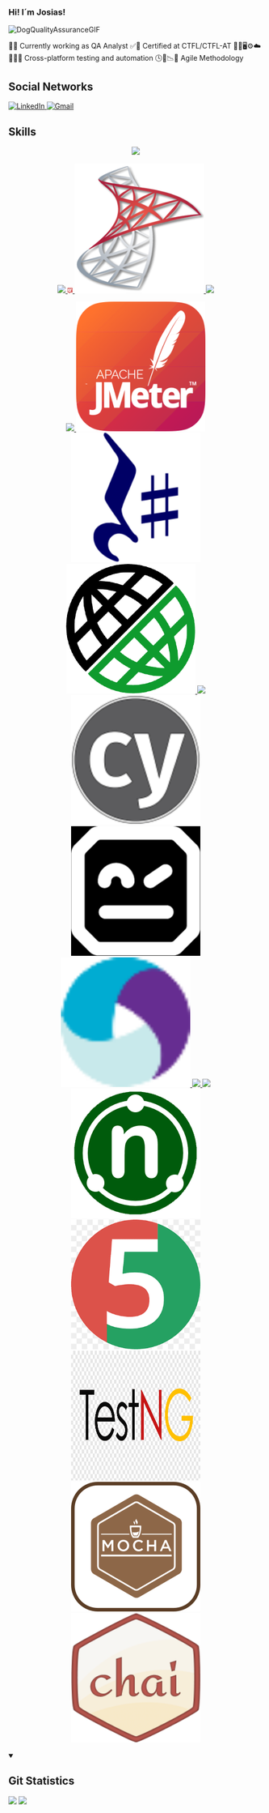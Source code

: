 ### Hi! I´m Josias!
![DogQualityAssuranceGIF](https://user-images.githubusercontent.com/79258697/183077460-b4fa6a9b-1db6-452a-abf2-7f6f9ddfcf09.gif)

🔎🐞 Currently working as QA Analyst
✅🏅 Certified at CTFL/CTFL-AT
🧪📱🖥️⚙️☁️🔎🤖🧪 Cross-platform testing and automation
🕓📆📉🔄️ Agile Methodology

<h2>Social Networks</h2>
<p align="left">
  <a href="https://www.linkedin.com/in/josias-valentim-de-figueredo-0347455b/" target="_blank">
    <img src="https://img.shields.io/badge/-LinkedIn-%230077B5?style=for-the-badge&logo=linkedin&logoColor=white"
      alt="LinkedIn" width="100" height="40">
  </a>
  <a href="mailto:josiasvfigueredo@gmail.com">
    <img src="https://img.shields.io/badge/-Gmail-%23333?style=for-the-badge&logo=gmail&logoColor=white" alt="Gmail"
      width="100" height="40">
  </a>
</p>

<h2>Skills</h2>
<p align="center">
  <a href="https://skillicons.dev">
    <img
      src="https://skillicons.dev/icons?i=vscode,visualstudio,idea,eclipse,androidstudio,git,github,githubactions,gitlab,aws,idea,eclipse,linux,azure,powershell">
  </a>
</p>
<p align="center">
  <a href="https://skillicons.dev">
    <img src="https://skillicons.dev/icons?i=cs,dotnet,java,py,js,nodejs,ts,html">
    <img src="https://github.com/josiasvfigueredo1985/src/blob/main/npm.png" style="width: 10px; height: 10px;">
    <img src=" https://github.com/josiasvfigueredo1985/src/blob/main/mssql.png" width="256" height="256"
      viewBox="0 0 256 256" fill="none">
    <img src="https://skillicons.dev/icons?i=sqlite,postgres,mysql,dynamodb">
  </a>
</p>

<p align="center">
  <a href="https://skillicons.dev">
    <img src="https://skillicons.dev/icons?i=postman">
    <img src="https://github.com/josiasvfigueredo1985/src/blob/main/jmeter.png" width="256" height="256"
      viewBox="0 0 256 256" fill="none">
    <img src="https://github.com/josiasvfigueredo1985/src/blob/main/restsharp.png" width="256" height="256"
      viewBox="0 0 256 256" fill="none">
    <img src="https://github.com/josiasvfigueredo1985/src/blob/main/restassured.png" width="256" height="256"
      viewBox="0 0 256 256" fill="none">
    <img src="https://skillicons.dev/icons?i=selenium">
    <img src="https://github.com/josiasvfigueredo1985/src/blob/main/cypress.png" width="256" height="256"
      viewBox="0 0 256 256" fill="none">
    <img src="https://github.com/josiasvfigueredo1985/src/blob/main/robot.png" width="256" height="256"
      viewBox="0 0 256 256" fill="none">
    <img src="https://github.com/josiasvfigueredo1985/src/blob/main/appium.png" width="256" height="256"
      viewBox="0 0 256 256" fill="none">
    <img src="https://skillicons.dev/icons?i=gherkin">
    <img src="https://skillicons.dev/icons?i=maven">
    <img src="https://github.com/josiasvfigueredo1985/src/blob/main/nunit.png" width="256" height="256"
      viewBox="0 0 256 256" fill="none">
    <img src="https://github.com/josiasvfigueredo1985/src/blob/main/junit.png" width="256" height="256"
      viewBox="0 0 256 256" fill="none">
    <img src="https://github.com/josiasvfigueredo1985/src/blob/main/testng.png" width="256" height="256"
      viewBox="0 0 256 256" fill="none">
    <img src="https://github.com/josiasvfigueredo1985/src/blob/main/mocha.png" width="256" height="256"
      viewBox="0 0 256 256" fill="none">
    <img src="https://github.com/josiasvfigueredo1985/src/blob/main/chai.png" width="256" height="256"
      viewBox="0 0 256 256" fill="none">
  </a>
</p>
<details open="true">
  <summary><b> &nbsp;<h2>Git Statistics</h2></b></summary>
  <img height="150px"
    src="https://github-readme-stats.vercel.app/api?username=josiasvfigueredo1985&show_icons=true&theme=highcontrast" />
  <img height="150px"
    src="https://github-readme-stats.vercel.app/api/top-langs/?username=josiasvfigueredo1985&hide=html&layout=compact&theme=highcontrast" />
</details>
